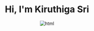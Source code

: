 <!DOCTYPE html>

<body>
    <h1 align="center">Hi, I'm Kiruthiga Sri</h1>
     <center>
    <img src="https://media1.giphy.com/media/xFkgeu7dhfgqqxJqmj/giphy.gif?cid=6c09b952l4d8narx34bpndcay3fqi54d1d05kvfhubtn7t2g&ep=v1_gifs_search&rid=giphy.gif&ct=g" alt="html" style="center"/>
     </center>
</body>
</html>

